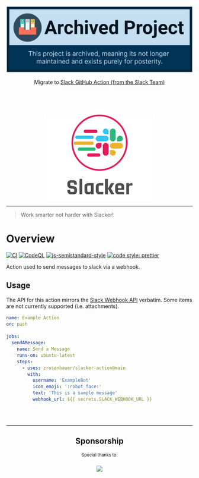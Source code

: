 <img src="https://github.com/zrosenbauer/art/blob/main/banners/banner_archived.png" />
<div align="center">
    <p>
        Migrate to 
        <a href="https://github.com/slackapi/slack-github-action">
            Slack GitHub Action (from the Slack Team)
        </a>
    </p>
</div>

<br />
<br />
<br />
<div>
    <p align="center">
        <img src="/logo.png" align="center" width="300" />
    </p>
    <hr>
</div>

> Work smarter not harder with Slacker!

# Overview

[![CI](https://github.com/zrosenbauer/slacker/actions/workflows/ci.yaml/badge.svg)](https://github.com/zrosenbauer/slacker/actions/workflows/ci.yaml)
[![CodeQL](https://github.com/zrosenbauer/slacker/actions/workflows/codeql-analysis.yml/badge.svg)](https://github.com/zrosenbauer/slacker/actions/workflows/codeql-analysis.yml)
[![js-semistandard-style](https://img.shields.io/badge/code%20style-semistandard-brightgreen.svg?style=flat-square)](https://github.com/standard/semistandard)
[![code style: prettier](https://img.shields.io/badge/code_style-prettier-ff69b4.svg?style=flat-square)](https://github.com/prettier/prettier)

Action used to send messages to slack via a webhook.

## Usage

The API for this action mirrors the [Slack Webhook API](https://api.slack.com/methods/chat.postMessage) verbatim. Some items are not currently supported (i.e. attachments).

```yaml
name: Example Action
on: push

jobs:
  sendAMessage:
    name: Send a Message
    runs-on: ubuntu-latest
    steps:
      - uses: zrosenbauer/slacker-action@main
        with:
          username: 'ExampleBot'
          icon_emoji: ':robot_face:'
          text: 'This is a sample message'
          webhook_url: ${{ secrets.SLACK_WEBHOOK_URL }}
```

<br>
<br>
<hr>
<div align="center">
      <h2>Sponsorship</h1>
      <sup>Special thanks to:</sup>
      <br>
      <br>
      <a href="https://joggr.io">
      <img src="https://storage.googleapis.com/joggr-public-assets/logos/logo.png" width="160"/>
      </a>
</div>
